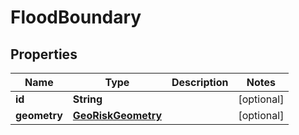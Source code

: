 
# FloodBoundary

## Properties
Name | Type | Description | Notes
------------ | ------------- | ------------- | -------------
**id** | **String** |  |  [optional]
**geometry** | [**GeoRiskGeometry**](GeoRiskGeometry.md) |  |  [optional]



